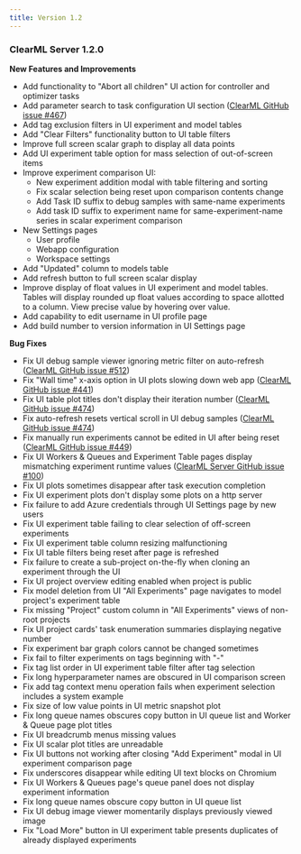 ```yaml
---
title: Version 1.2
---
```


### ClearML Server 1.2.0

**New Features and Improvements**
* Add functionality to "Abort all children" UI action for controller and optimizer tasks
* Add parameter search to task configuration UI section ([ClearML GitHub issue #467](https://github.com/allegroai/clearml/issues/467))
* Add tag exclusion filters in UI experiment and model tables
* Add "Clear Filters" functionality button to UI table filters
* Improve full screen scalar graph to display all data points
* Add UI experiment table option for mass selection of out-of-screen items
* Improve experiment comparison UI: 
    * New experiment addition modal with table filtering and sorting 
    * Fix scalar selection being reset upon comparison contents change
    * Add Task ID suffix to debug samples with same-name experiments
    * Add task ID suffix to experiment name for same-experiment-name series in scalar experiment comparison
* New Settings pages
    * User profile
    * Webapp configuration
    * Workspace settings
* Add "Updated" column to models table 
* Add refresh button to full screen scalar display
* Improve display of float values in UI experiment and model tables. Tables will display rounded up float values 
  according to space allotted to a column. View precise value by hovering over value. 
* Add capability to edit username in UI profile page
* Add build number to version information in UI Settings page

**Bug Fixes**

* Fix UI debug sample viewer ignoring metric filter on auto-refresh ([ClearML GitHub issue #512](https://github.com/allegroai/clearml/issues/512))
* Fix "Wall time" x-axis option in UI plots slowing down web app ([ClearML GitHub issue #441](https://github.com/allegroai/clearml/issues/441))
* Fix UI table plot titles don't display their iteration number ([ClearML GitHub issue #474](https://github.com/allegroai/clearml/issues/474))
* Fix auto-refresh resets vertical scroll in UI debug samples ([ClearML GitHub issue #474](https://github.com/allegroai/clearml/issues/474))
* Fix manually run experiments cannot be edited in UI after being reset ([ClearML GitHub issue #449](https://github.com/allegroai/clearml/issues/449)) 
* Fix UI Workers & Queues and Experiment Table pages display mismatching experiment runtime values ([ClearML Server GitHub issue #100](https://github.com/allegroai/clearml-server/issues/100))
* Fix UI plots sometimes disappear after task execution completion
* Fix UI experiment plots don't display some plots on a http server
* Fix failure to add Azure credentials through UI Settings page by new users 
* Fix UI experiment table failing to clear selection of off-screen experiments 
* Fix UI experiment table column resizing malfunctioning
* Fix UI table filters being reset after page is refreshed
* Fix failure to create a sub-project on-the-fly when cloning an experiment through the UI
* Fix UI project overview editing enabled when project is public
* Fix model deletion from UI "All Experiments" page navigates to model project's experiment table
* Fix missing "Project" custom column in "All Experiments" views of non-root projects
* Fix UI project cards' task enumeration summaries displaying negative number 
* Fix experiment bar graph colors cannot be changed sometimes
* Fix fail to filter experiments on tags beginning with "-" 
* Fix tag list order in UI experiment table filter after tag selection
* Fix long hyperparameter names are obscured in UI comparison screen
* Fix add tag context menu operation fails when experiment selection includes a system example
* Fix size of low value points in UI metric snapshot plot
* Fix long queue names obscures copy button in UI queue list and Worker & Queue page plot titles 
* Fix UI breadcrumb menus missing values
* Fix UI scalar plot titles are unreadable
* Fix UI buttons not working after closing "Add Experiment" modal in UI experiment comparison page
* Fix underscores disappear while editing UI text blocks on Chromium
* Fix UI Workers & Queues page's queue panel does not display experiment information
* Fix long queue names obscure copy button in UI queue list
* Fix UI debug image viewer momentarily displays previously viewed image
* Fix "Load More" button in UI experiment table presents duplicates of already displayed experiments
